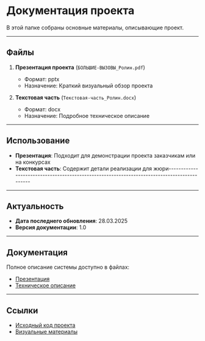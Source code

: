 # Документация проекта  

В этой папке собраны основные материалы, описывающие проект.  

---

## Файлы  

1. **Презентация проекта** (`БОЛЬШИЕ-ВЫЗОВЫ_Ролин.pdf`)  
   - Формат: pptx  
   - Назначение: Краткий визуальный обзор проекта  

2. **Текстовая часть** (`Текстовая-часть_Ролин.docx`)  
   - Формат: docx  
   - Назначение: Подробное техническое описание  

---

## Использование  

- **Презентация**: Подходит для демонстрации проекта заказчикам или на конкурсах  
- **Текстовая часть**: Содержит детали реализации для жюри--------------------------------------------------------------------------------------------

---

## Актуальность  

- **Дата последнего обновления**: 28.03.2025  
- **Версия документации**: 1.0  

---

## Документация  

Полное описание системы доступно в файлах:  
- [Презентация](БОЛЬШИЕ-ВЫЗОВЫ_Ролин.pdf)  
- [Техническое описание](Описание_проекта.txt)  

---

## Ссылки  

- [Исходный код проекта](https://github.com/awsedik/big-challenges_rolin/blob/main/programms/quady_v4.ino)  
- [Визуальные материалы](../Визуализация)  
